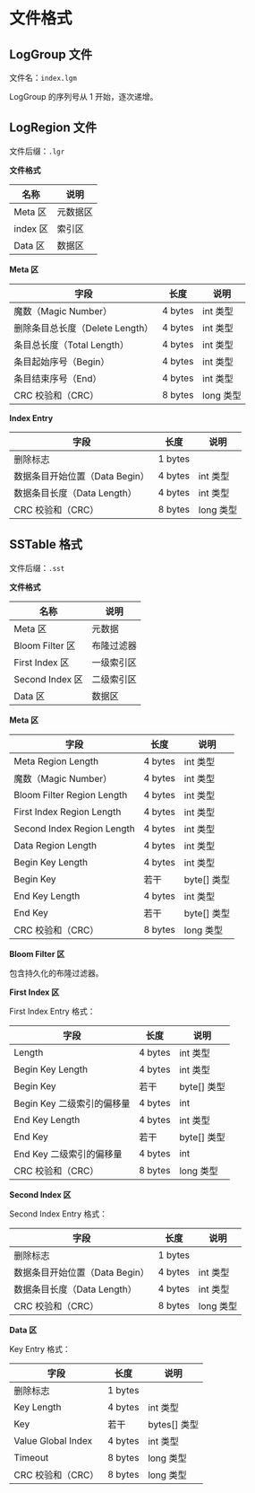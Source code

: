 # 文件格式

## LogGroup 文件

文件名：`index.lgm`

LogGroup 的序列号从 1 开始，逐次递增。


## LogRegion 文件

文件后缀：`.lgr` 

**文件格式**

| 名称      | 说明   |
|---------|------|
| Meta 区  | 元数据区 |
| index 区 | 索引区  |
| Data 区  | 数据区  |

**Meta 区**

| 字段                     | 长度      | 说明      |
|------------------------|---------|---------|
| 魔数（Magic Number）       | 4 bytes | int 类型  |
| 删除条目总长度（Delete Length） | 4 bytes | int 类型  |
| 条目总长度（Total Length）    | 4 bytes | int 类型  |
| 条目起始序号（Begin）          | 4 bytes | int 类型  |
| 条目结束序号（End）            | 4 bytes | int 类型  |
| CRC 校验和（CRC）           | 8 bytes | long 类型 |

**Index Entry**

| 字段                   | 长度      | 说明      |
|----------------------|---------|---------|
| 删除标志                 | 1 bytes |         |
| 数据条目开始位置（Data Begin） | 4 bytes | int 类型  |
| 数据条目长度（Data Length）  | 4 bytes | int 类型  |
| CRC 校验和（CRC）         | 8 bytes | long 类型 |

## SSTable 格式

文件后缀：`.sst`

**文件格式**

| 名称             | 说明    |
|----------------|-------|
| Meta 区         | 元数据   |
| Bloom Filter 区 | 布隆过滤器 |
| First Index 区  | 一级索引区 |
| Second Index 区 | 二级索引区 |
| Data 区         | 数据区   |

**Meta 区**

| 字段                         | 长度      | 说明        |
|----------------------------|---------|-----------|
| Meta Region Length         | 4 bytes | int 类型    |
| 魔数（Magic Number）           | 4 bytes | int 类型    |
| Bloom Filter Region Length | 4 bytes | int 类型    |
| First Index Region Length  | 4 bytes | int 类型    |
| Second Index Region Length | 4 bytes | int 类型    |
| Data Region Length         | 4 bytes | int 类型    |
| Begin Key Length           | 4 bytes | int 类型    |
| Begin Key                  | 若干      | byte[] 类型 |
| End Key Length             | 4 bytes | int 类型    |
| End Key                    | 若干      | byte[] 类型 |
| CRC 校验和（CRC）               | 8 bytes | long 类型   |

**Bloom Filter 区**

包含持久化的布隆过滤器。

**First Index 区**

First Index Entry 格式：

| 字段                 | 长度      | 说明        |
|--------------------|---------|-----------|
| Length             | 4 bytes | int 类型    |
| Begin Key Length   | 4 bytes | int 类型    |
| Begin Key          | 若干      | byte[] 类型 |
| Begin Key 二级索引的偏移量 | 4 bytes | int       |
| End Key Length     | 4 bytes | int 类型    |
| End Key            | 若干      | byte[] 类型 |
| End Key 二级索引的偏移量   | 4 bytes | int       |
| CRC 校验和（CRC）       | 8 bytes | long 类型   |

**Second Index 区**

Second Index Entry 格式：

| 字段                   | 长度      | 说明      |
|----------------------|---------|---------|
| 删除标志                 | 1 bytes |         |
| 数据条目开始位置（Data Begin） | 4 bytes | int 类型  |
| 数据条目长度（Data Length）  | 4 bytes | int 类型  |
| CRC 校验和（CRC）         | 8 bytes | long 类型 |

**Data 区**

Key Entry 格式：

| 字段                 | 长度      | 说明         |
|--------------------|---------|------------|
| 删除标志               | 1 bytes |            |
| Key Length         | 4 bytes | int 类型     |
| Key                | 若干      | bytes[] 类型 |
| Value Global Index | 4 bytes | int 类型     |
| Timeout            | 8 bytes | long 类型    |
| CRC 校验和（CRC）       | 8 bytes | long 类型    |
